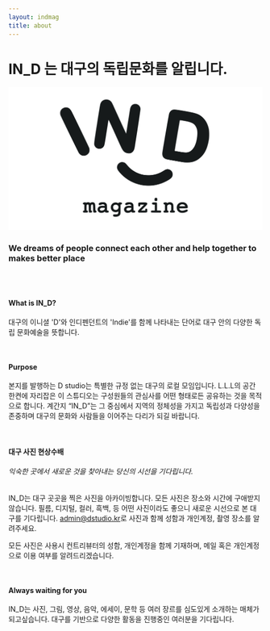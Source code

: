 ```yaml
---
layout: indmag
title: about
---
```

# IN_D 는 대구의 독립문화를 알립니다.



![indmag](/assets/images/indmag.svg)

### We dreams of people connect each other and help together to makes better place


<br><br>



#### What is IN_D?

대구의 이니셜 'D'와 인디펜던트의 'Indie'를 함께 나타내는 단어로 대구 안의 다양한 독립 문화예술을 뜻합니다.

<br>

#### Purpose

본지를 발행하는 D studio는 특별한 규정 없는 대구의 로컬 모임입니다. L.L.L의 공간 한켠에 자리잡은 이 스튜디오는 구성원들의 관심사를 어떤 형태로든 공유하는 것을 목적으로 합니다. 계간지 “IN_D”는 그 중심에서 지역의 정체성을 가지고 독립성과 다양성을 존중하며 대구의 문화와 사람들을 이어주는 다리가 되길 바랍니다.

<br>

#### 대구 사진 현상수배

###### 익숙한 곳에서 새로운 것을 찾아내는 당신의 시선을 기다립니다.  

IN_D는 대구 곳곳을 찍은 사진을 아카이빙합니다. 모든 사진은 장소와 시간에 구애받지 않습니다. 필름, 디지털, 컬러, 흑백, 등 어떤 사진이라도 좋으니 새로운 시선으로 본 대구를 기다립니다. [admin@dstudio.kr](mailto:admin@dstudio.kr)로 사진과 함께 성함과 개인계정, 촬영 장소를 알려주세요.

모든 사진은 사용시 컨트리뷰터의 성함, 개인계정을 함께 기재하며, 메일 혹은 개인계정으로 이용 여부를 알려드리겠습니다.

<br>

#### Always waiting for you

IN_D는 사진, 그림, 영상, 음악, 에세이, 문학 등 여러 장르를 심도있게 소개하는 매체가 되고싶습니다. 대구를 기반으로 다양한 활동을 진행중인 여러분을 기다립니다. 

<br>